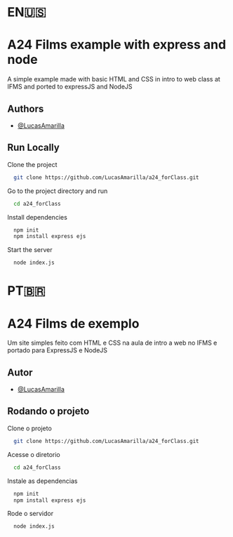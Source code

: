 
# EN🇺🇸
# A24 Films example with express and node

A simple example made with basic HTML and CSS in intro to web class at IFMS and ported to expressJS and NodeJS


## Authors

- [@LucasAmarilla](https://www.github.com/LucasAmarilla)


## Run Locally

Clone the project

```bash
  git clone https://github.com/LucasAmarilla/a24_forClass.git
```

Go to the project directory and run

```bash
  cd a24_forClass
```

Install dependencies

```bash
  npm init
  npm install express ejs
```

Start the server

```bash
  node index.js
```


# PT🇧🇷
# A24 Films de exemplo

Um site simples feito com HTML e CSS na aula de intro a web no IFMS e portado para ExpressJS e NodeJS


## Autor

- [@LucasAmarilla](https://www.github.com/LucasAmarilla)


## Rodando o projeto

Clone o projeto

```bash
  git clone https://github.com/LucasAmarilla/a24_forClass.git
```

Acesse o diretorio

```bash
  cd a24_forClass
```

Instale as dependencias

```bash
  npm init
  npm install express ejs
```

Rode o servidor

```bash
  node index.js
```

